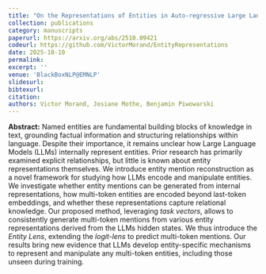 ```yaml
---
title: "On the Representations of Entities in Auto-regressive Large Language Models"
collection: publications
category: manuscripts
paperurl: https://arxiv.org/abs/2510.09421
codeurl: https://github.com/VictorMorand/EntityRepresentations
date: 2025-10-10
permalink: 
excerpt: ''
venue: 'BlackBoxNLP@EMNLP'
slidesurl: 
bibtexurl: 
citation: 
authors: Victor Morand, Josiane Mothe, Benjamin Piwowarski
---
```

**Abstract:** Named entities are fundamental building blocks of knowledge in text, grounding factual information and structuring relationships within language. Despite their importance, it remains unclear how Large Language Models (LLMs) internally represent entities. Prior research has primarily examined explicit relationships, but little is known about entity representations themselves. We introduce entity mention reconstruction as a novel framework for studying how LLMs encode and manipulate entities. We investigate whether entity mentions can be generated from internal representations, how multi-token entities are encoded beyond last-token embeddings, and whether these representations capture relational knowledge. Our proposed method, leveraging _task vectors_, allows to consistently generate multi-token mentions from various entity representations derived from the LLMs hidden states. We thus introduce the _Entity Lens_, extending the _logit-lens_ to predict multi-token mentions. Our results bring new evidence that LLMs develop entity-specific mechanisms to represent and manipulate any multi-token entities, including those unseen during training.



